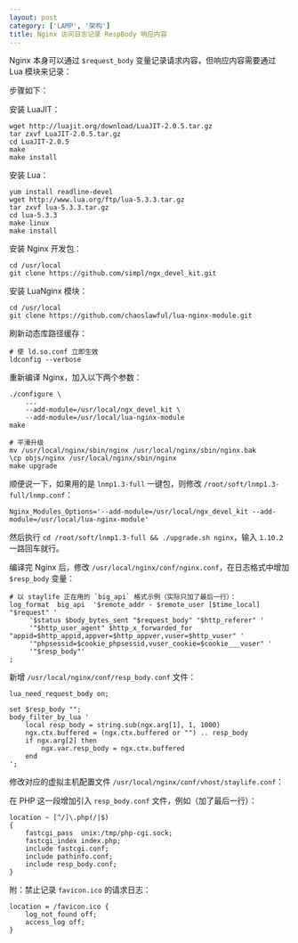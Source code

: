 ```yaml
---
layout: post
category: ['LAMP', '架构']
title: Nginx 访问日志记录 RespBody 响应内容
---
```


Nginx 本身可以通过 `$request_body` 变量记录请求内容，但响应内容需要通过 Lua 模块来记录：

步骤如下：

安装 LuaJIT：

    wget http://luajit.org/download/LuaJIT-2.0.5.tar.gz
    tar zxvf LuaJIT-2.0.5.tar.gz
    cd LuaJIT-2.0.5
    make
    make install

安装 Lua：

    yum install readline-devel
    wget http://www.lua.org/ftp/lua-5.3.3.tar.gz
    tar zxvf lua-5.3.3.tar.gz
    cd lua-5.3.3
    make linux
    make install

安装 Nginx 开发包：

    cd /usr/local
    git clone https://github.com/simpl/ngx_devel_kit.git

安装 LuaNginx 模块：

    cd /usr/local
    git clone https://github.com/chaoslawful/lua-nginx-module.git


刷新动态库路径缓存：

    # 使 ld.so.conf 立即生效
    ldconfig --verbose

重新编译 Nginx，加入以下两个参数：

    ./configure \
        ...
        --add-module=/usr/local/ngx_devel_kit \
        --add-module=/usr/local/lua-nginx-module
    make

    # 平滑升级
    mv /usr/local/nginx/sbin/nginx /usr/local/nginx/sbin/nginx.bak
    \cp objs/nginx /usr/local/nginx/sbin/nginx
    make upgrade

顺便说一下，如果用的是 `lnmp1.3-full` 一键包，则修改 `/root/soft/lnmp1.3-full/lnmp.conf`：

    Nginx_Modules_Options='--add-module=/usr/local/ngx_devel_kit --add-module=/usr/local/lua-nginx-module'

然后执行 `cd /root/soft/lnmp1.3-full && ./upgrade.sh nginx`，输入 `1.10.2` 一路回车就行。

编译完 Nginx 后，修改 `/usr/local/nginx/conf/nginx.conf`，在日志格式中增加 `$resp_body` 变量：

    # 以 staylife 正在用的 `big_api` 格式示例（实际只加了最后一行）：
    log_format  big_api  '$remote_addr - $remote_user [$time_local] "$request" '
         '$status $body_bytes_sent "$request_body" "$http_referer" '
         '"$http_user_agent" $http_x_forwarded_for "appid=$http_appid,appver=$http_appver,vuser=$http_vuser" '
         '"phpsessid=$cookie_phpsessid,vuser_cookie=$cookie___vuser" '
         '"$resp_body"'
    ;

新增 `/usr/local/nginx/conf/resp_body.conf` 文件：

    lua_need_request_body on;

    set $resp_body "";
    body_filter_by_lua '
        local resp_body = string.sub(ngx.arg[1], 1, 1000)
        ngx.ctx.buffered = (ngx.ctx.buffered or "") .. resp_body
        if ngx.arg[2] then
            ngx.var.resp_body = ngx.ctx.buffered
        end
    ';

修改对应的虚拟主机配置文件 `/usr/local/nginx/conf/vhost/staylife.conf`：

在 PHP 这一段增加引入 `resp_body.conf` 文件，例如（加了最后一行）：

    location ~ [^/]\.php(/|$)
    {
        fastcgi_pass  unix:/tmp/php-cgi.sock;
        fastcgi_index index.php;
        include fastcgi.conf;
        include pathinfo.conf;
        include resp_body.conf;
    }

附：禁止记录 `favicon.ico` 的请求日志：

    location = /favicon.ico {
        log_not_found off;
        access_log off;
    }
